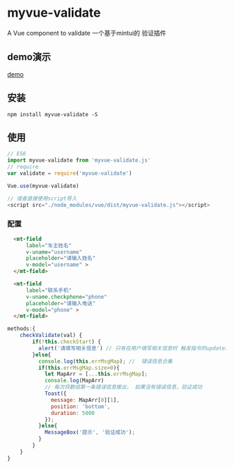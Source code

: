 # myvue-validate

A Vue component to validate
一个基于mintui的 验证插件

## demo演示

[demo](http://mall.yucccc.com/vuepayboard/)

## 安装

```JS
npm install myvue-validate -S
```

## 使用

```js
// ES6
import myvue-validate from 'myvue-validate.js'
// require
var validate = require('myvue-validate')

Vue.use(myvue-validate)

// 或者直接使用script导入
<script src="./node_modules/vue/dist/myvue-validate.js"></script>

```

### 配置

```html
  <mt-field 
      label="车主姓名" 
      v-uname="username" 
      placeholder="请输入姓名"  
      v-model="username" >
  </mt-field> 

  <mt-field 
      label="联系手机" 
      v-uname.checkphone="phone" 
      placeholder="请输入电话"  
      v-model="phone" >
  </mt-field> 

```

```javascript
methods:{
    checkValidate(val) {
        if(!this.checkStart) {
          alert('请填写相关信息') // 只有在用户填写相关信息时 触发指令的update才会触发验证，默认是false
        }else{
          console.log(this.errMsgMap); //  错误信息合集
          if(this.errMsgMap.size>0){
            let MapArr = [...this.errMsgMap];
            console.log(MapArr)
            // 每次将数组第一条错误信息推出， 如果没有错误信息，验证成功
            Toast({
              message: MapArr[0][1],
              position: 'bottom',
              duration: 5000
            });
          }else{
            MessageBox('提示', '验证成功');
          }
        }
    }
}
```

